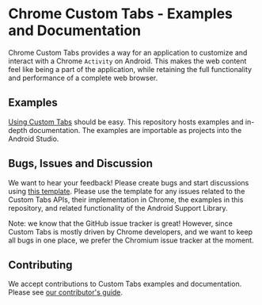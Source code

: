 # Chrome Custom Tabs - Examples and Documentation

Chrome Custom Tabs provides a way for an application to customize and interact
with a Chrome `Activity` on Android. This makes the web content feel like being
a part of the application, while retaining the full functionality and
performance of a complete web browser.

## Examples

[Using Custom
Tabs](https://chromium.googlesource.com/custom-tabs-client/+/master/Using.md)
should be easy. This repository hosts examples and in-depth documentation. The
examples are importable as projects into the Android Studio.

## Bugs, Issues and Discussion

We want to hear your feedback! Please create bugs and start discussions using
[this template](https://code.google.com/p/chromium/issues/entry?summary=Issue%20Summary&comment=Application%20Version%20(from%20%22Chrome%20Settings%20%3E%20About%20Chrome%22):%20%0DAndroid%20Build%20Number%20(from%20%22Android%20Settings%20%3E%20About%20Phone/Tablet%22):%20%0DDevice:%20%0D%0DSteps%20to%20reproduce:%20%0D%0DObserved%20behavior:%20%0D%0DExpected%20behavior:%20%0D%0DFrequency:%20%0D%3Cnumber%20of%20times%20you%20were%20able%20to%20reproduce%3E%20%0D%0DAdditional%20comments:%20%0D&labels=OS-Android,Cr-UI-Browser-Mobile-CustomTabs).
Please use the template for any issues related to the Custom Tabs APIs, their
implementation in Chrome, the examples in this repository, and related
functionality of the Android Support Library.

Note: we know that the GitHub issue tracker is great! However, since Custom Tabs
is mostly driven by Chrome developers, and we want to keep all bugs in one
place, we prefer the Chromium issue tracker at the moment.

## Contributing

We accept contributions to Custom Tabs examples and documentation. Please see
[our contributor's guide](https://chromium.googlesource.com/custom-tabs-client/+/master/CONTRIBUTING.md).
